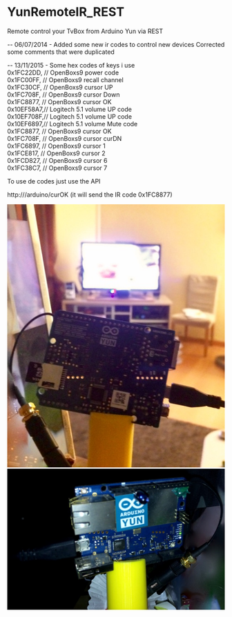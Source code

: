YunRemoteIR_REST
================

Remote control your TvBox from Arduino Yun via  REST  

-- 06/07/2014 - Added some new  ir codes to control new devices
   	      	Corrected some comments that were duplicated

-- 13/11/2015 - Some hex codes of keys i use
<br>
0x1FC22DD, // OpenBoxs9 power code<br>
0x1FC00FF, // OpenBoxs9 recall channel<br>
0x1FC30CF, // OpenBoxs9 cursor UP<br>
0x1FC708F, // OpenBoxs9 cursor Down<br>
0x1FC8877, // OpenBoxs9 cursor OK<br>
0x10EF58A7,// Logitech 5.1 volume UP code<br>
0x10EF708F,// Logitech 5.1 volume UP code<br>
0x10EF6897,// Logitech 5.1 volume Mute code<br>
0x1FC8877, // OpenBoxs9 cursor OK<br>
0x1FC708F, // OpenBoxs9 cursor curDN<br>
0x1FC6897, // OpenBoxs9 cursor 1<br>
0x1FCE817, // OpenBoxs9 cursor 2<br>
0x1FCD827, // OpenBoxs9 cursor 6<br>
0x1FC38C7, // OpenBoxs9 cursor 7

To use de codes just use the API 

http://<YUN IP>/arduino/curOK (it will send the IR code 0x1FC8877)


![alt tag](https://github.com/digas/YunRemoteIR_REST/blob/master/images/IMG_1991.jpg)
<br>
![alt tag](https://github.com/digas/YunRemoteIR_REST/blob/master/images/IMG_1992.jpg)
<br>
